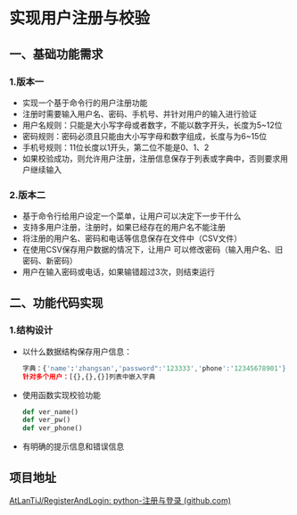 #  实现用户注册与校验

## 一、基础功能需求

### 1.版本一

- 实现一个基于命令行的用户注册功能
- 注册时需要输入用户名、密码、手机号、并针对用户的输入进行验证
- 用户名规则：只能是大小写字母或者数字，不能以数字开头，长度为5~12位
- 密码规则：密码必须且只能由大小写字母和数字组成，长度与为6~15位
- 手机号规则：11位长度以1开头，第二位不能是0、1、2
- 如果校验成功，则允许用户注册，注册信息保存于列表或字典中，否则要求用户继续输入

### 2.版本二

- 基于命令行给用户设定一个菜单，让用户可以决定下一步干什么
- 支持多用户注册，注册时，如果已经存在的用户名不能注册
- 将注册的用户名、密码和电话等信息保存在文件中（CSV文件）
- 在使用CSV保存用户数据的情况下，让用户 可以修改密码（输入用户名、旧密码、新密码）
- 用户在输入密码或电话，如果输错超过3次，则结束运行

## 二、功能代码实现

### 1.结构设计

- 以什么数据结构保存用户信息：

  ```python
  字典：{'name':'zhangsan','password":'123333','phone':'12345678901'}
  针对多个用户：[{},{},{}]列表中嵌入字典
  ```

- 使用函数实现校验功能

  ```python
  def ver_name()
  def ver_pw()
  def ver_phone()
  ```

- 有明确的提示信息和错误信息

## 项目地址

[AtLanTiJ/RegisterAndLogin: python-注册与登录 (github.com)](https://github.com/AtLanTiJ/RegisterAndLogin)
